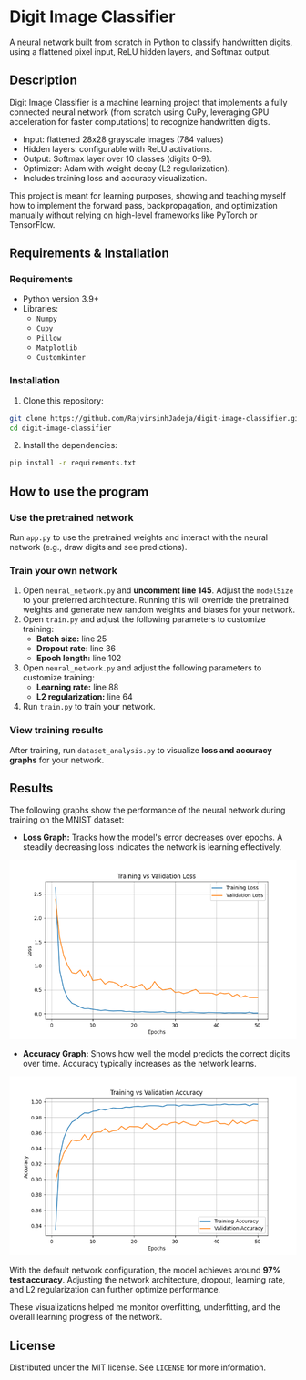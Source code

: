 # Digit Image Classifier
A neural network built from scratch in Python to classify handwritten digits, using a flattened pixel input, ReLU hidden layers, and Softmax output.

## Description
Digit Image Classifier is a machine learning project that implements a fully connected neural network (from scratch using CuPy, leveraging GPU acceleration for faster computations) to recognize handwritten digits.

* Input: flattened 28x28 grayscale images (784 values)
* Hidden layers: configurable with ReLU activations.
* Output: Softmax layer over 10 classes (digits 0–9).
* Optimizer: Adam with weight decay (L2 regularization).
* Includes training loss and accuracy visualization.

This project is meant for learning purposes, showing and teaching myself how to implement the forward pass, backpropagation, and optimization manually without relying on high-level frameworks like PyTorch or TensorFlow.

## Requirements & Installation
### Requirements
* Python version 3.9+
* Libraries:
  * `Numpy`
  * `Cupy`
  * `Pillow`
  * `Matplotlib`
  * `Customkinter`

### Installation
1. Clone this repository:
  ```bash
  git clone https://github.com/RajvirsinhJadeja/digit-image-classifier.git
  cd digit-image-classifier
  ```
2. Install the dependencies:
  ```bash
  pip install -r requirements.txt
  ```

## How to use the program

### Use the pretrained network
Run `app.py` to use the pretrained weights and interact with the neural network (e.g., draw digits and see predictions).

### Train your own network
1. Open `neural_network.py` and **uncomment line 145**. Adjust the `modelSize` to your preferred architecture. Running this will override the pretrained weights and generate new random weights and biases for your network.  
2. Open `train.py` and adjust the following parameters to customize training:
   - **Batch size:** line 25  
   - **Dropout rate:** line 36  
   - **Epoch length:** line 102
3. Open `neural_network.py` and adjust the following parameters to customize training: 
   - **Learning rate:** line 88  
   - **L2 regularization:** line 64  
4. Run `train.py` to train your network.

### View training results
After training, run `dataset_analysis.py` to visualize **loss and accuracy graphs** for your network.

## Results

The following graphs show the performance of the neural network during training on the MNIST dataset:

- **Loss Graph:** Tracks how the model's error decreases over epochs. A steadily decreasing loss indicates the network is learning effectively.

![Loss Graph](data/graphs/loss_graph.png)

- **Accuracy Graph:** Shows how well the model predicts the correct digits over time. Accuracy typically increases as the network learns.

![Accuracy Graph](data/graphs/accuracy_graph.png)

With the default network configuration, the model achieves around **97% test accuracy**. Adjusting the network architecture, dropout, learning rate, and L2 regularization can further optimize performance.

These visualizations helped me monitor overfitting, underfitting, and the overall learning progress of the network.

## License
Distributed under the MIT license. See `LICENSE` for more information.